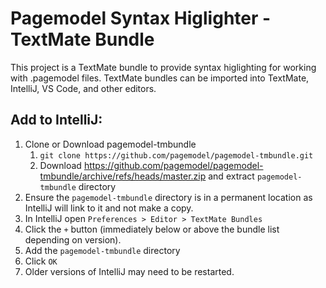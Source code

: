 # Pagemodel Syntax Higlighter - TextMate Bundle
This project is a TextMate bundle to provide syntax higlighting for working with .pagemodel files.
TextMate bundles can be imported into TextMate, IntelliJ, VS Code, and other editors.

## Add to IntelliJ:
1. Clone or Download pagemodel-tmbundle
   1. `git clone https://github.com/pagemodel/pagemodel-tmbundle.git`
   2. Download https://github.com/pagemodel/pagemodel-tmbundle/archive/refs/heads/master.zip and extract `pagemodel-tmbundle` directory
2. Ensure the `pagemodel-tmbundle` directory is in a permanent location as IntelliJ will link to it and not make a copy.
3. In IntelliJ open `Preferences > Editor > TextMate Bundles`
4. Click the `+` button (immediately below or above the bundle list depending on version).
5. Add the `pagemodel-tmbundle` directory
6. Click `OK`
7. Older versions of IntelliJ may need to be restarted.
